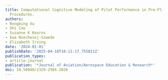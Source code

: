 ```yaml
---
title: Computational Cognitive Modeling of Pilot Performance in Pre-Flight and Take-Off
  Procedures.
authors:
- Rongbing Xu
- Shi Cao
- Suzanne K Kearns
- Ewa Niechwiej-Szwedo
- Elizabeth Irving
date: '2024-01-01'
publishDate: '2025-04-18T18:11:17.755021Z'
publication_types:
- article-journal
publication: '*Journal of Aviation/Aerospace Education & Research*'
doi: 10.58940/2329-258X.2026
---
```

